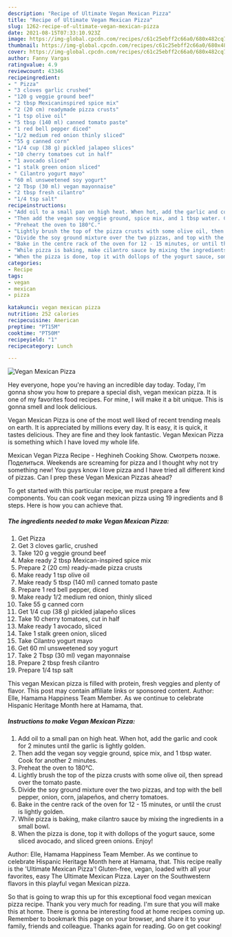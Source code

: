 ```yaml
---
description: "Recipe of Ultimate Vegan Mexican Pizza"
title: "Recipe of Ultimate Vegan Mexican Pizza"
slug: 1262-recipe-of-ultimate-vegan-mexican-pizza
date: 2021-08-15T07:33:10.923Z
image: https://img-global.cpcdn.com/recipes/c61c25ebff2c66a0/680x482cq70/vegan-mexican-pizza-recipe-main-photo.jpg
thumbnail: https://img-global.cpcdn.com/recipes/c61c25ebff2c66a0/680x482cq70/vegan-mexican-pizza-recipe-main-photo.jpg
cover: https://img-global.cpcdn.com/recipes/c61c25ebff2c66a0/680x482cq70/vegan-mexican-pizza-recipe-main-photo.jpg
author: Fanny Vargas
ratingvalue: 4.9
reviewcount: 43346
recipeingredient:
- " Pizza"
- "3 cloves garlic crushed"
- "120 g veggie ground beef"
- "2 tbsp Mexicaninspired spice mix"
- "2 (20 cm) readymade pizza crusts"
- "1 tsp olive oil"
- "5 tbsp (140 ml) canned tomato paste"
- "1 red bell pepper diced"
- "1/2 medium red onion thinly sliced"
- "55 g canned corn"
- "1/4 cup (38 g) pickled jalapeo slices"
- "10 cherry tomatoes cut in half"
- "1 avocado sliced"
- "1 stalk green onion sliced"
- " Cilantro yogurt mayo"
- "60 ml unsweetened soy yogurt"
- "2 Tbsp (30 ml) vegan mayonnaise"
- "2 tbsp fresh cilantro"
- "1/4 tsp salt"
recipeinstructions:
- "Add oil to a small pan on high heat. When hot, add the garlic and cook for 2 minutes until the garlic is lightly golden."
- "Then add the vegan soy veggie ground, spice mix, and 1 tbsp water. Cook for another 2 minutes."
- "Preheat the oven to 180°C."
- "Lightly brush the top of the pizza crusts with some olive oil, then spread over the tomato paste."
- "Divide the soy ground mixture over the two pizzas, and top with the bell pepper, onion, corn, jalapeños, and cherry tomatoes."
- "Bake in the centre rack of the oven for 12 - 15 minutes, or until the crust is lightly golden."
- "While pizza is baking, make cilantro sauce by mixing the ingredients in a small bowl."
- "When the pizza is done, top it with dollops of the yogurt sauce, some sliced avocado, and sliced green onions. Enjoy!"
categories:
- Recipe
tags:
- vegan
- mexican
- pizza

katakunci: vegan mexican pizza 
nutrition: 252 calories
recipecuisine: American
preptime: "PT15M"
cooktime: "PT50M"
recipeyield: "1"
recipecategory: Lunch

---
```



![Vegan Mexican Pizza](https://img-global.cpcdn.com/recipes/c61c25ebff2c66a0/680x482cq70/vegan-mexican-pizza-recipe-main-photo.jpg)

Hey everyone, hope you're having an incredible day today. Today, I'm gonna show you how to prepare a special dish, vegan mexican pizza. It is one of my favorites food recipes. For mine, I will make it a bit unique. This is gonna smell and look delicious.

Vegan Mexican Pizza is one of the most well liked of recent trending meals on earth. It is appreciated by millions every day. It is easy, it is quick, it tastes delicious. They are fine and they look fantastic. Vegan Mexican Pizza is something which I have loved my whole life.

Mexican Vegan Pizza Recipe - Heghineh Cooking Show. Смотреть позже. Поделиться. Weekends are screaming for pizza and I thought why not try something new! You guys know I love pizza and I have tried all different kind of pizzas. Can I prep these Vegan Mexican Pizzas ahead?


To get started with this particular recipe, we must prepare a few components. You can cook vegan mexican pizza using 19 ingredients and 8 steps. Here is how you can achieve that.

<!--inarticleads1-->

##### The ingredients needed to make Vegan Mexican Pizza:

1. Get  Pizza
1. Get 3 cloves garlic, crushed
1. Take 120 g veggie ground beef
1. Make ready 2 tbsp Mexican-inspired spice mix
1. Prepare 2 (20 cm) ready-made pizza crusts
1. Make ready 1 tsp olive oil
1. Make ready 5 tbsp (140 ml) canned tomato paste
1. Prepare 1 red bell pepper, diced
1. Make ready 1/2 medium red onion, thinly sliced
1. Take 55 g canned corn
1. Get 1/4 cup (38 g) pickled jalapeño slices
1. Take 10 cherry tomatoes, cut in half
1. Make ready 1 avocado, sliced
1. Take 1 stalk green onion, sliced
1. Take  Cilantro yogurt mayo
1. Get 60 ml unsweetened soy yogurt
1. Take 2 Tbsp (30 ml) vegan mayonnaise
1. Prepare 2 tbsp fresh cilantro
1. Prepare 1/4 tsp salt


This vegan Mexican pizza is filled with protein, fresh veggies and plenty of flavor. This post may contain affiliate links or sponsored content. Author: Elle, Hamama Happiness Team Member. As we continue to celebrate Hispanic Heritage Month here at Hamama, that. 

<!--inarticleads2-->

##### Instructions to make Vegan Mexican Pizza:

1. Add oil to a small pan on high heat. When hot, add the garlic and cook for 2 minutes until the garlic is lightly golden.
1. Then add the vegan soy veggie ground, spice mix, and 1 tbsp water. Cook for another 2 minutes.
1. Preheat the oven to 180°C.
1. Lightly brush the top of the pizza crusts with some olive oil, then spread over the tomato paste.
1. Divide the soy ground mixture over the two pizzas, and top with the bell pepper, onion, corn, jalapeños, and cherry tomatoes.
1. Bake in the centre rack of the oven for 12 - 15 minutes, or until the crust is lightly golden.
1. While pizza is baking, make cilantro sauce by mixing the ingredients in a small bowl.
1. When the pizza is done, top it with dollops of the yogurt sauce, some sliced avocado, and sliced green onions. Enjoy!


Author: Elle, Hamama Happiness Team Member. As we continue to celebrate Hispanic Heritage Month here at Hamama, that. This recipe really is the &#39;Ultimate Mexican Pizza&#39;! Gluten-free, vegan, loaded with all your favorites, easy The Ultimate Mexican Pizza. Layer on the Southwestern flavors in this playful vegan Mexican pizza. 

So that is going to wrap this up for this exceptional food vegan mexican pizza recipe. Thank you very much for reading. I'm sure that you will make this at home. There is gonna be interesting food at home recipes coming up. Remember to bookmark this page on your browser, and share it to your family, friends and colleague. Thanks again for reading. Go on get cooking!
